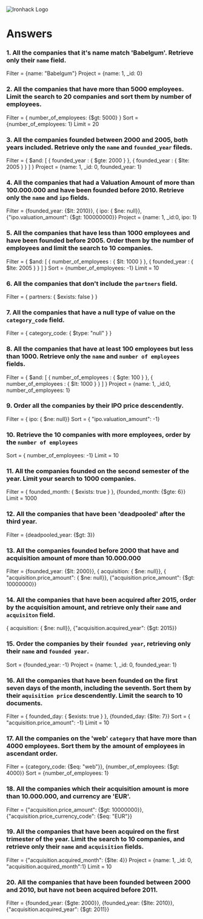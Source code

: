 ![Ironhack Logo](https://i.imgur.com/1QgrNNw.png)

# Answers

### 1. All the companies that it's name match 'Babelgum'. Retrieve only their `name` field.

Filter = {name: "Babelgum"}
Project = {name: 1, _id: 0}

### 2. All the companies that have more than 5000 employees. Limit the search to 20 companies and sort them by **number of employees**.

Filter = { number_of_employees: {$gt: 5000} }
Sort = {number_of_employees: 1}
Limit = 20

### 3. All the companies founded between 2000 and 2005, both years included. Retrieve only the `name` and `founded_year` fileds.

Filter = { $and: [ { founded_year : { $gte: 2000 } }, { founded_year : { $lte: 2005 } } ] }
Project = {name: 1, _id: 0, founded_year: 1}

### 4. All the companies that had a Valuation Amount of more than 100.000.000 and have been founded before 2010. Retrieve only the `name` and `ipo` fields.

Filter = {founded_year: {$lt: 2010}}, { ipo: { $ne: null}}, {"ipo.valuation_amount": {$gt: 100000000}}
Project = {name: 1, _id:0,  ipo: 1}

### 5. All the companies that have less than 1000 employees and have been founded before 2005. Order them by the number of employees and limit the search to 10 companies.

Filter = { $and: [ { number_of_employees : { $lt: 1000 } }, { founded_year : { $lte: 2005 } } ] }
Sort = {number_of_employees: -1}
Limit = 10

### 6. All the companies that don't include the `partners` field.

Filter = { partners: { $exists: false } }

### 7. All the companies that have a null type of value on the `category_code` field.

Filter = { category_code: { $type: "null" } }

### 8. All the companies that have at least 100 employees but less than 1000. Retrieve only the `name` and `number of employees` fields.

Filter = { $and: [ { number_of_employees : { $gte: 100 } }, { number_of_employees : { $lt: 1000 } } ] }
Project = {name: 1, _id:0,  number_of_employees: 1}


### 9. Order all the companies by their IPO price descendently.

Filter = { ipo: { $ne: null}}
Sort = { "ipo.valuation_amount": -1}

### 10. Retrieve the 10 companies with more employees, order by the `number of employees`

Sort = { number_of_employees: -1}
Limit = 10

### 11. All the companies founded on the second semester of the year. Limit your search to 1000 companies.

Filter = { founded_month: { $exists: true } }, {founded_month: {$gte: 6}}
Limit = 1000

### 12. All the companies that have been 'deadpooled' after the third year.

Filter = {deadpooled_year: {$gt: 3}}


### 13. All the companies founded before 2000 that have and acquisition amount of more than 10.000.000

Filter = 
  {founded_year: {$lt: 2000}}, 
  { acquisition: { $ne: null}}, 
  { "acquisition.price_amount": { $ne: null}}, 
  {"acquisition.price_amount": {$gt: 10000000}}

### 14. All the companies that have been acquired after 2015, order by the acquisition amount, and retrieve only their `name` and `acquisiton` field.

{ acquisition: { $ne: null}},  {"acquisition.acquired_year": {$gt: 2015}}


### 15. Order the companies by their `founded year`, retrieving only their `name` and `founded year`.

Sort = {founded_year: -1}
Project = {name: 1, _id: 0, founded_year: 1}

### 16. All the companies that have been founded on the first seven days of the month, including the seventh. Sort them by their `aquisition price` descendently. Limit the search to 10 documents.

Filter = { founded_day: { $exists: true } }, {founded_day: {$lte: 7}}
Sort = { "acquisition.price_amount": -1}
Limit = 10

### 17. All the companies on the 'web' `category` that have more than 4000 employees. Sort them by the amount of employees in ascendant order.

Filter = {category_code: {$eq: "web"}}, {number_of_employees: {$gt: 4000}}
Sort = {number_of_employees: 1}

### 18. All the companies which their acquisition amount is more than 10.000.000, and currency are 'EUR'.

Filter = {"acquisition.price_amount": {$gt: 10000000}}, {"acquisition.price_currency_code": {$eq: "EUR"}}

### 19. All the companies that have been acquired on the first trimester of the year. Limit the search to 10 companies, and retrieve only their `name` and `acquisition` fields.

Filter = {"acquisition.acquired_month": {$lte: 4}}
Project = {name: 1, _id: 0, "acquisition.acquired_month":1}
Limit = 10

### 20. All the companies that have been founded between 2000 and 2010, but have not been acquired before 2011.

Filter = 
{founded_year: {$gte: 2000}}, 
{founded_year: {$lte: 2010}}, 
{"acquisition.acquired_year": {$gt: 2011}}